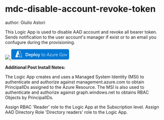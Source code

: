 # mdc-disable-account-revoke-token
author: Giulio Astori

This Logic App is used to disable AAD account and revoke all bearer token. Sends notification to the user account's manager if exist or to an email you confugure during the provisioning.

<a href="https://portal.azure.com/#create/Microsoft.Template/uri/https%3A%2F%2Fraw.githubusercontent.com%2FGastori%2FLogicApps%2Fmdc-disable-account-revoke-token%2Fazuredeploy.json" target="_blank">
    <img src="https://aka.ms/deploytoazurebutton"/>
</a>
<a href="https://portal.azure.us/#create/Microsoft.Template/uri/https%3A%2F%2Fraw.githubusercontent.com%2FGastori%2FLogicApps%2Fmdc-disable-account-revoke-token%2Fazuredeploy.json" target="_blank">
<img src="https://raw.githubusercontent.com/Azure/azure-quickstart-templates/master/1-CONTRIBUTION-GUIDE/images/deploytoazuregov.png"/>
</a>

**Additional Post Install Notes:**

The Logic App creates and uses a Managed System Identity (MSI) to authenticate and authorize against management.azure.com to obtain PrincipalIDs assigned to the Azure Resource. The MSI is also used to authenticate and authorize against graph.windows.net to obtains RBAC Objects by PrincipalIDs. 

Assign RBAC 'Reader' role to the Logic App at the Subscription level.
Assign AAD Directory Role 'Directory readers' role to the Logic App.
